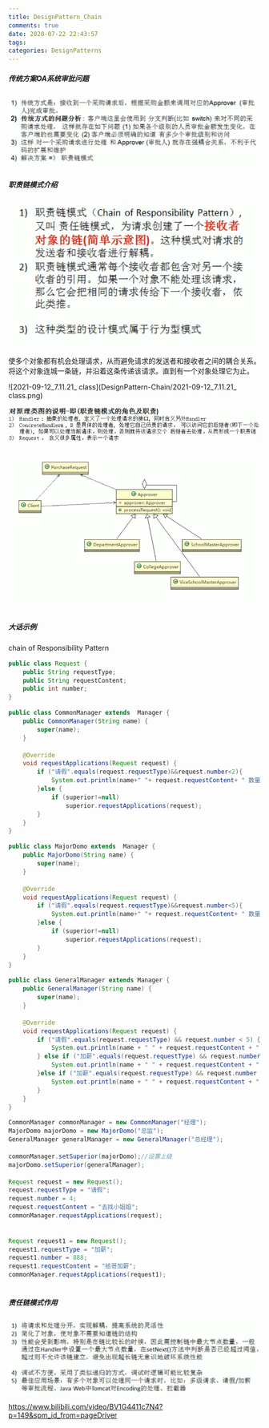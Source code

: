 ```yaml
---
title: DesignPattern_Chain
comments: true
date: 2020-07-22 22:43:57
tags:
categories: DesignPatterns
---
```




##### 传统方案OA系统审批问题

![2021-09-12_7.12.05_oa](DesignPattern-Chain/2021-09-12_7.12.05_oa.png)



##### 职责链模式介绍

![2021-09-12_7.10.38_chain_describe](DesignPattern-Chain/2021-09-12_7.10.38_chain_describe.png)

使多个对象都有机会处理请求，从而避免请求的发送者和接收者之间的耦合关系。将这个对象连城一条链，并沿着这条传递该请求。直到有一个对象处理它为止。

![2021-09-12_7.11.21_ class](DesignPattern-Chain/2021-09-12_7.11.21_ class.png)

![2021-09-12_7.59.12_responsible_role](DesignPattern-Chain/2021-09-12_7.59.12_responsible_role.png)



![2021-09-12_8.10.25_implement](DesignPattern-Chain/2021-09-12_8.10.25_implement.png)





##### 大话示例

chain of Responsibility Pattern

```java
public class Request {
    public String requestType;
    public String requestContent;
    public int number;
}
```



```java
public class CommonManager extends  Manager {
    public CommonManager(String name) {
        super(name);
    }

    @Override
    void requestApplications(Request request) {
        if ("请假".equals(request.requestType)&&request.number<2){
            System.out.println(name+" "+ request.requestContent+ " 数量   "+ request.number+" 被批准");
        }else {
            if (superior!=null)
                superior.requestApplications(request);
        }
    }
}
```



```java
public class MajorDomo extends  Manager {
    public MajorDomo(String name) {
        super(name);
    }

    @Override
    void requestApplications(Request request) {
        if ("请假".equals(request.requestType)&&request.number<5){
            System.out.println(name+" "+ request.requestContent+ " 数量   "+ request.number+" 被批准");
        }else {
            if (superior!=null)
                superior.requestApplications(request);
        }
    }
}
```



```java
public class GeneralManager extends Manager {
    public GeneralManager(String name) {
        super(name);
    }

    @Override
    void requestApplications(Request request) {
        if ("请假".equals(request.requestType) && request.number < 5) {
            System.out.println(name + " " + request.requestContent + " 数量   " + request.number + "  被批准");
        } else if ("加薪".equals(request.requestType) && request.number < 500) {
            System.out.println(name + " " + request.requestContent + " 数量   " + request.number + "  被批准");
        }else if ("加薪".equals(request.requestType) && request.number > 500) {
            System.out.println(name + " " + request.requestContent + " 数量   " + request.number + "  再说吧");
        }
    }
}
```



```java
CommonManager commonManager = new CommonManager("经理");
MajorDomo majorDomo = new MajorDomo("总监");
GeneralManager generalManager = new GeneralManager("总经理");

commonManager.setSuperior(majorDomo);//设置上级
majorDomo.setSuperior(generalManager);

Request request = new Request();
request.requestType = "请假";
request.number = 4;
request.requestContent = "去找小姐姐";
commonManager.requestApplications(request);


Request request1 = new Request();
request1.requestType = "加薪";
request1.number = 888;
request1.requestContent = "给哥加薪";
commonManager.requestApplications(request1);
  
```



##### 责任链模式作用

![2021-09-12_8.44.01_function](DesignPattern-Chain/2021-09-12_8.44.01_function.png)

https://www.bilibili.com/video/BV1G4411c7N4?p=149&spm_id_from=pageDriver